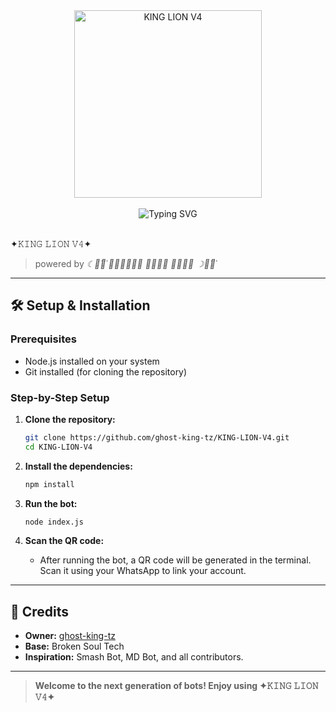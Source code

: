 <div align="center">
  <img src="https://files.catbox.moe/7w6ezd.jpg" alt="KING LION V4" width="300"/>
</div>

<br>

<div align="center">
  <img src="https://readme-typing-svg.demolab.com?font=Source+Code+Pro&size=40&duration=3000&pause=700&color=00CED1&center=true&vCenter=true&width=1000&height=90&lines=✦𝙺𝙸𝙽𝙶+𝙻𝙸𝙾𝙽+𝚅𝟺✦:+THE+ULTIMATE+BOT;🩸+FULLY-LOADED,+FAST+＆+SMART+🩸;🩸+POWERED+BY+BROKEN+SOUL+TECH+🩸;🩸+WELCOME+TO+THE+NEXT+GEN+BOT+AGE+🩸" alt="Typing SVG" />
</div>

<br>

✦𝙺𝙸𝙽𝙶 𝙻𝙸𝙾𝙽 𝚅𝟺✦  
> powered by *☾✩⃛⃟ 𝔅𝔯𝔬𝔨𝔢𝔫 𝔖𝔬𝔲𝔩 𝔗𝔢𝔠𝔥 ☽✩⃛⃟*

---

## 🛠️ Setup & Installation

### Prerequisites

- Node.js installed on your system
- Git installed (for cloning the repository)

### Step-by-Step Setup

1. **Clone the repository:**

    ```bash
    git clone https://github.com/ghost-king-tz/KING-LION-V4.git
    cd KING-LION-V4
    ```

2. **Install the dependencies:**

    ```bash
    npm install
    ```

3. **Run the bot:**

    ```bash
    node index.js
    ```

4. **Scan the QR code:**
   - After running the bot, a QR code will be generated in the terminal. Scan it using your WhatsApp to link your account.

---

## 👑 Credits

- **Owner:** [ghost-king-tz](https://github.com/ghost-king-tz)
- **Base:** Broken Soul Tech  
- **Inspiration:** Smash Bot, MD Bot, and all contributors.

---

> **Welcome to the next generation of bots! Enjoy using ✦𝙺𝙸𝙽𝙶 𝙻𝙸𝙾𝙽 𝚅𝟺✦**
> 
